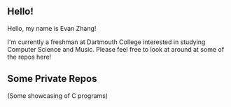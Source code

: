 ## Hello!

Hello, my name is Evan Zhang!

I'm currently a freshman at Dartmouth College interested in studying Computer Science and Music.  Please feel free to look at around at some of the repos here!

## Some Private Repos
(Some showcasing of C programs)


